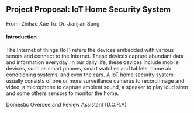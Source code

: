 ## Project Proposal: IoT Home Security System
From: Zhihao Xue
To: Dr. Jianjian Song

#### Introduction
The Internet of things (IoT) refers the devices embedded with various senors and connect to the Internet. These devices capture abundant data and information everyday. In our daily life, these devices include mobile devices, such as smart phones, smart watches and tablets, home air conditioning systems, and even the cars. 
A IoT home security system usually consists of one or more surveillance cameras to record image and video, a microphone to capture ambient sound, a speaker to play loud siren and some others sensors to monitor the home. 



Domestic Oversee and Review Assistant (D.O.R.A)